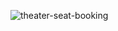 ![theater-seat-booking](https://user-images.githubusercontent.com/67910053/131113533-56b0f96b-797e-401a-803f-d80d2228420b.jpeg)
